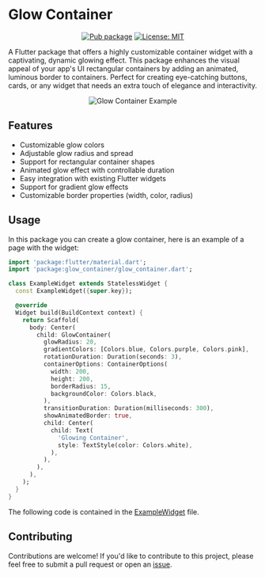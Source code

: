 # Glow Container


<p align="center">
    <a href="https://pub.dev/packages/glow_container"><img src="https://img.shields.io/pub/v/glow_container.svg?color=blue" alt="Pub package"></a>
    <a href="https://opensource.org/license/BSD-3-Clause"><img src="https://img.shields.io/badge/License-BSD_3--Clause-orange.svg" alt="License: MIT"></a>
</p>


A Flutter package that offers a highly customizable container widget with a captivating, dynamic glowing effect. This package enhances the visual appeal of your app's UI rectangular containers by adding an animated, luminous border to containers. Perfect for creating eye-catching buttons, cards, or any widget that needs an extra touch of elegance and interactivity.

<div align="center">
  <img src="https://github.com/thomasporro/glow_container/raw/main/example/screenshots/glow_container.gif" alt="Glow Container Example">
</div>

## Features

- Customizable glow colors
- Adjustable glow radius and spread
- Support for rectangular container shapes
- Animated glow effect with controllable duration
- Easy integration with existing Flutter widgets
- Support for gradient glow effects
- Customizable border properties (width, color, radius)

## Usage

In this package you can create a glow container, here is an example of a page with the widget:

```dart
import 'package:flutter/material.dart';
import 'package:glow_container/glow_container.dart';

class ExampleWidget extends StatelessWidget {
  const ExampleWidget({super.key});

  @override
  Widget build(BuildContext context) {
    return Scaffold(
      body: Center(
        child: GlowContainer(
          glowRadius: 20,
          gradientColors: [Colors.blue, Colors.purple, Colors.pink],
          rotationDuration: Duration(seconds: 3),
          containerOptions: ContainerOptions(
            width: 200,
            height: 200,
            borderRadius: 15,
            backgroundColor: Colors.black,
          ),
          transitionDuration: Duration(milliseconds: 300),
          showAnimatedBorder: true,
          child: Center(
            child: Text(
              'Glowing Container',
              style: TextStyle(color: Colors.white),
            ),
          ),
        ),
      ),
    );
  }
}
```

The following code is contained in the [ExampleWidget](./example/lib/example_widget.dart) file.

## Contributing

Contributions are welcome! If you'd like to contribute to this project, please feel free to submit a pull request or open an [issue](https://github.com/thomasporro/glow_container/issues).
